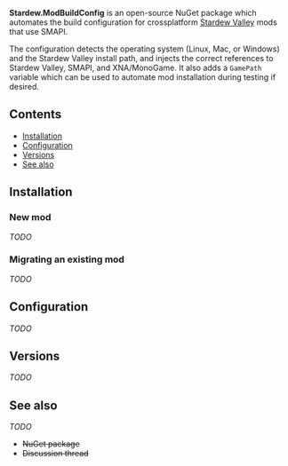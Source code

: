 ﻿**Stardew.ModBuildConfig** is an open-source NuGet package which automates the build configuration
for crossplatform [Stardew Valley](http://stardewvalley.net/) mods that use SMAPI.

The configuration detects the operating system (Linux, Mac, or Windows) and the Stardew Valley
install path, and injects the correct references to Stardew Valley, SMAPI, and XNA/MonoGame.
It also adds a `GamePath` variable which can be used to automate mod installation during testing
if desired.

## Contents
* [Installation](#installation)
* [Configuration](#configuration)
* [Versions](#versions)
* [See also](#see-also)

## Installation
### New mod
_TODO_

### Migrating an existing mod
_TODO_

## Configuration
_TODO_

## Versions
_TODO_

## See also
_TODO_
* <s>NuGet package</s>
* <s>Discussion thread</s>